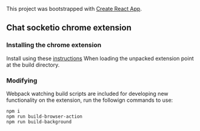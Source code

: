 This project was bootstrapped with [Create React App](https://github.com/facebookincubator/create-react-app).
## Chat socketio chrome extension
### Installing the chrome extension
Install using these [instructions](https://developer.chrome.com/extensions/getstarted#unpacked)
When loading the unpacked extension point at the build directory.
### Modifying
Webpack watching build scripts are included for developing new functionality on the extension, run the followign commands to use:
```
npm i
npm run build-browser-action
npm run build-background
```